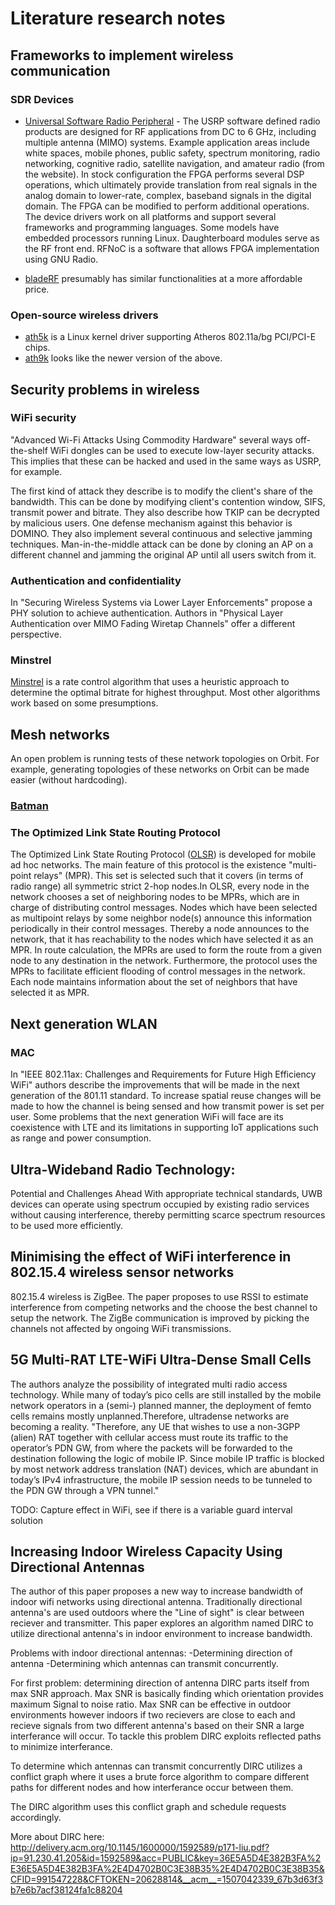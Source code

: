 # Literature research notes  #

## Frameworks to implement wireless communication
### SDR Devices
+ [Universal Software Radio Peripheral](https://www.ettus.com/) - The USRP software defined radio products are designed for RF applications from DC to 6 GHz, including multiple antenna (MIMO) systems. Example application areas include white spaces, mobile phones, public safety, spectrum monitoring, radio networking, cognitive radio, satellite navigation, and amateur radio (from the website). In stock configuration the FPGA performs several DSP operations, which ultimately provide translation from real signals in the analog domain to lower-rate, complex, baseband signals in the digital domain. The FPGA can be modified to perform additional operations. The device drivers work on all platforms and support several frameworks and programming languages. Some models have embedded processors running Linux. Daughterboard modules serve as the RF front end. RFNoC is a software that allows FPGA implementation using GNU Radio. 

+ [bladeRF](https://www.nuand.com/) presumably has similar functionalities at a more affordable price.

### Open-source wireless drivers
+ [ath5k](https://wiki.debian.org/ath5k) is a Linux kernel driver supporting Atheros 802.11a/bg PCI/PCI-E chips.
+ [ath9k](https://wiki.debian.org/ath9k) looks like the newer version of the above.

## Security problems in wireless
### WiFi security
"Advanced Wi-Fi Attacks Using Commodity Hardware" several ways off-the-shelf WiFi dongles can be used to execute low-layer security attacks. This implies that these can be hacked and used in the same ways as USRP, for example. 

The first kind of attack they describe is to modify the client's share of the bandwidth. This can be done by modifying client's contention window, SIFS, transmit power and bitrate. They also describe how TKIP can be decrypted by malicious users. One defense mechanism against this behavior is DOMINO. They also implement several continuous and selective jamming techniques. Man-in-the-middle attack can be done by cloning an AP on a different channel and jamming the original AP until all users switch from it. 

### Authentication and confidentiality
In "Securing Wireless Systems via Lower Layer Enforcements" propose a PHY solution to achieve authentication. Authors in "Physical Layer Authentication over MIMO Fading Wiretap Channels" offer a different perspective. 

### Minstrel

[Minstrel](https://wireless.wiki.kernel.org/en/developers/documentation/mac80211/ratecontrol/minstrel) is a rate control algorithm that uses a heuristic approach to determine the optimal bitrate for highest throughput. Most other algorithms work based on some presumptions.  


## Mesh networks 
An open problem is running tests of these network topologies on Orbit. For example, generating topologies of these networks on Orbit can be made easier (without hardcoding).
### [Batman](https://www.open-mesh.org/projects/open-mesh/wiki/BATMANConcept)
### The Optimized Link State Routing Protocol
The Optimized Link State Routing Protocol ([OLSR](https://www.ietf.org/rfc/rfc3626.txt)) is developed for mobile ad hoc networks. The main feature of this protocol is the existence "multi-point relays" (MPR). This set is selected such that it covers (in terms of radio range) all symmetric strict 2-hop nodes.In OLSR, every node in the network chooses a set of neighboring nodes to be MPRs, which are in charge of distributing control messages. Nodes which have been selected as multipoint relays by some neighbor node(s) announce this information periodically in their control messages.  Thereby a node announces to the network, that it has reachability to the nodes which have selected it as an MPR.  In route calculation, the MPRs are used to form the route from a given node to any destination in the network.  Furthermore, the protocol uses the MPRs to facilitate efficient flooding of control messages in the network. Each node maintains information about the set of neighbors that have selected it as MPR.

## Next generation WLAN
### MAC
In "IEEE 802.11ax: Challenges and Requirements for Future High Efficiency WiFi" authors describe the improvements that will be made in the next generation of the 801.11 standard. To increase spatial reuse changes will be made to how the channel is being sensed and how transmit power is set per user. Some problems that the next generation WiFi will face are its coexistence with LTE and its limitations in supporting IoT applications such as range and power consumption.

## Ultra-Wideband Radio Technology:
Potential and Challenges Ahead
With appropriate technical standards, UWB
devices can operate using spectrum occupied by
existing radio services without causing interference,
thereby permitting scarce spectrum
resources to be used more efficiently.

## Minimising the effect of WiFi interference in 802.15.4 wireless sensor networks
802.15.4 wireless is ZigBee. The paper proposes to use RSSI to estimate interference from competing networks and the choose the best channel to setup the network. The ZigBe communication is improved by picking the channels not affected by ongoing
WiFi transmissions. 

## 5G Multi-RAT LTE-WiFi Ultra-Dense Small Cells

The authors analyze the possibility of integrated multi radio access technology. While many of today’s pico cells are still installed by the mobile network operators in a (semi-) planned manner, the deployment of femto cells remains mostly unplanned.Therefore, ultradense networks are becoming a reality. "Therefore, any UE that wishes to use a non-3GPP
(alien) RAT together with cellular access must route its traffic
to the operator’s PDN GW, from where the packets will be
forwarded to the destination following the logic of mobile IP.
Since mobile IP traffic is blocked by most network address
translation (NAT) devices, which are abundant in today’s IPv4
infrastructure, the mobile IP session needs to be tunneled to
the PDN GW through a VPN tunnel." 



TODO: Capture effect in WiFi, see if there is a variable guard interval solution


## Increasing Indoor Wireless Capacity Using Directional Antennas

The author of this paper proposes a new way to increase bandwidth of indoor wifi networks using directional antenna. Traditionally directional antenna's are used outdoors where the "Line of sight" is clear between reciever and transmitter. This paper explores an algorithm named DIRC to utilize directional antenna's in indoor environment to increase bandwidth.

Problems with indoor directional antennas:
-Determining direction of antenna
-Determining which antennas can transmit concurrently.

For first problem: determining direction of antenna DIRC parts itself from max SNR approach. Max SNR is basically finding which orientation provides maximum Signal to noise ratio. Max SNR can be effective in outdoor environments however indoors if two recievers are close to each and recieve signals from two different antenna's based on their SNR a large interferance will occur. To tackle this problem DIRC exploits reflected paths to minimize interferance. 

To determine which antennas can transmit concurrently DIRC utilizes a conflict graph where it uses a brute force algorithm to compare different paths for different nodes and how interferance occur between them.

The DIRC algorithm uses this conflict graph and schedule requests accordingly.

More about DIRC here: http://delivery.acm.org/10.1145/1600000/1592589/p171-liu.pdf?ip=91.230.41.205&id=1592589&acc=PUBLIC&key=36E5A5D4E382B3FA%2E36E5A5D4E382B3FA%2E4D4702B0C3E38B35%2E4D4702B0C3E38B35&CFID=991547228&CFTOKEN=20628814&__acm__=1507042339_67b3d63f3b7e6b7acf38124fa1c88204
